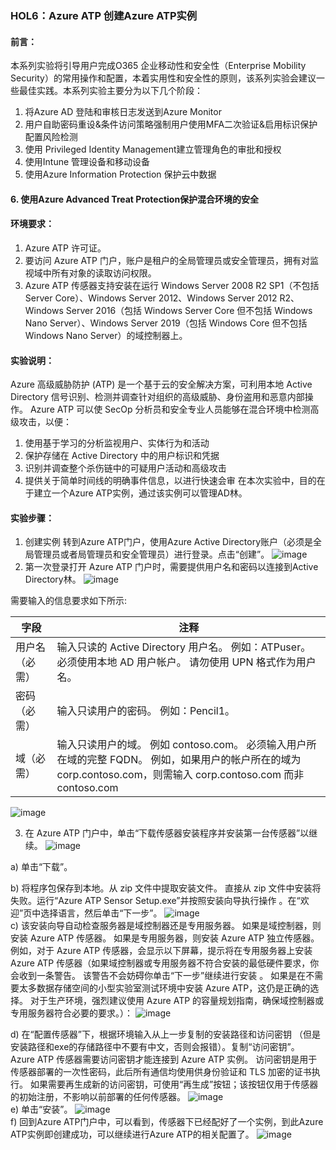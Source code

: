 ### HOL6：Azure ATP 创建Azure ATP实例
#### 前言：
本系列实验将引导用户完成O365 企业移动性和安全性（Enterprise Mobility Security）的常用操作和配置，本着实用性和安全性的原则，该系列实验会建议一些最佳实践。本系列实验主要分为以下几个阶段：
1.	将Azure AD 登陆和审核日志发送到Azure Monitor
2.	用户自助密码重设&条件访问策略强制用户使用MFA二次验证&启用标识保护配置风险检测
3.	使用 Privileged Identity Management建立管理角色的审批和授权
4.	使用Intune 管理设备和移动设备
5.	使用Azure Information Protection 保护云中数据
#### 6.	使用Azure Advanced Treat Protection保护混合环境的安全

#### 环境要求：
1.	Azure ATP 许可证。
2.	要访问 Azure ATP 门户，账户是租户的全局管理员或安全管理员，拥有对监视域中所有对象的读取访问权限。
3.	Azure ATP 传感器支持安装在运行 Windows Server 2008 R2 SP1（不包括 Server Core）、Windows Server 2012、Windows Server 2012 R2、Windows Server 2016（包括 Windows Server Core 但不包括 Windows Nano Server）、Windows Server 2019（包括 Windows Core 但不包括 Windows Nano Server）的域控制器上。
#### 实验说明：
Azure 高级威胁防护 (ATP) 是一个基于云的安全解决方案，可利用本地 Active Directory 信号识别、检测并调查针对组织的高级威胁、身份盗用和恶意内部操作。 Azure ATP 可以使 SecOp 分析员和安全专业人员能够在混合环境中检测高级攻击，以便：
1.	使用基于学习的分析监视用户、实体行为和活动
2.	保护存储在 Active Directory 中的用户标识和凭据
3.	识别并调查整个杀伤链中的可疑用户活动和高级攻击
4.	提供关于简单时间线的明确事件信息，以进行快速会审
在本次实验中，目的在于建立一个Azure ATP实例，通过该实例可以管理AD林。
#### 实验步骤：
1.	创建实例
转到Azure ATP门户，使用Azure Active Directory账户（必须是全局管理员或者局管理员和安全管理员）进行登录。点击“创建”。
![image](https://github.com/JanlenHu/OCPChinaPTSALLDOCS/blob/master/03.Azure资料合集/动手实验/image/EMS%20HOL6-1.jpg)
2.	第一次登录打开 Azure ATP 门户时，需要提供用户名和密码以连接到Active Directory林。
![image](https://github.com/JanlenHu/OCPChinaPTSALLDOCS/blob/master/03.Azure资料合集/动手实验/image/EMS%20HOL6-2.jpg) 

需要输入的信息要求如下所示:

| 字段 | 注释 |
| ---- | ---- |
| 用户名（必需） | 输入只读的 Active Directory 用户名。 例如：ATPuser。 必须使用本地 AD 用户帐户。 请勿使用 UPN 格式作为用户名。 |
| 密码（必需） |	输入只读用户的密码。 例如：Pencil1。 |
| 域（必需） | 输入只读用户的域。 例如 contoso.com。 必须输入用户所在域的完整 FQDN。 例如，如果用户的帐户所在的域为 corp.contoso.com，则需输入 corp.contoso.com 而非 contoso.com |

![image](https://github.com/JanlenHu/OCPChinaPTSALLDOCS/blob/master/03.Azure资料合集/动手实验/image/EMS%20HOL6-3.jpg)  


3.	在 Azure ATP 门户中，单击“下载传感器安装程序并安装第一台传感器”以继续。
![image](https://github.com/JanlenHu/OCPChinaPTSALLDOCS/blob/master/03.Azure资料合集/动手实验/image/EMS%20HOL6-4.jpg)  

a)	单击“下载”。

b)	将程序包保存到本地。从 zip 文件中提取安装文件。 直接从 zip 文件中安装将失败。运行“Azure ATP Sensor Setup.exe”并按照安装向导执行操作 。在“欢迎”页中选择语言，然后单击“下一步”。
![image](https://github.com/JanlenHu/OCPChinaPTSALLDOCS/blob/master/03.Azure资料合集/动手实验/image/EMS%20HOL6-5.jpg)  
c)	该安装向导自动检查服务器是域控制器还是专用服务器。 如果是域控制器，则安装 Azure ATP 传感器。 如果是专用服务器，则安装 Azure ATP 独立传感器。例如，对于 Azure ATP 传感器，会显示以下屏幕，提示将在专用服务器上安装 Azure ATP 传感器（如果域控制器或专用服务器不符合安装的最低硬件要求，你会收到一条警告。 该警告不会妨碍你单击“下一步”继续进行安装 。 如果是在不需要太多数据存储空间的小型实验室测试环境中安装 Azure ATP，这仍是正确的选择。 对于生产环境，强烈建议使用 Azure ATP 的容量规划指南，确保域控制器或专用服务器符合必要的要求。）：
![image](https://github.com/JanlenHu/OCPChinaPTSALLDOCS/blob/master/03.Azure资料合集/动手实验/image/EMS%20HOL6-6.jpg)  

d)	在“配置传感器”下，根据环境输入从上一步复制的安装路径和访问密钥 （但是安装路径和exe的存储路径中不要有中文，否则会报错）。复制“访问密钥”。 Azure ATP 传感器需要访问密钥才能连接到 Azure ATP 实例。 访问密钥是用于传感器部署的一次性密码，此后所有通信均使用供身份验证和 TLS 加密的证书执行。 如果需要再生成新的访问密钥，可使用“再生成”按钮；该按钮仅用于传感器的初始注册，不影响以前部署的任何传感器。
![image](https://github.com/JanlenHu/OCPChinaPTSALLDOCS/blob/master/03.Azure资料合集/动手实验/image/EMS%20HOL6-7.jpg)  
e)	单击“安装”。
![image](https://github.com/JanlenHu/OCPChinaPTSALLDOCS/blob/master/03.Azure资料合集/动手实验/image/EMS%20HOL6-8.jpg)  
f)	回到Azure ATP门户中，可以看到，传感器下已经配好了一个实例，到此Azure ATP实例即创建成功，可以继续进行Azure ATP的相关配置了。
![image](https://github.com/JanlenHu/OCPChinaPTSALLDOCS/blob/master/03.Azure资料合集/动手实验/image/EMS%20HOL6-9.jpg) 

 
